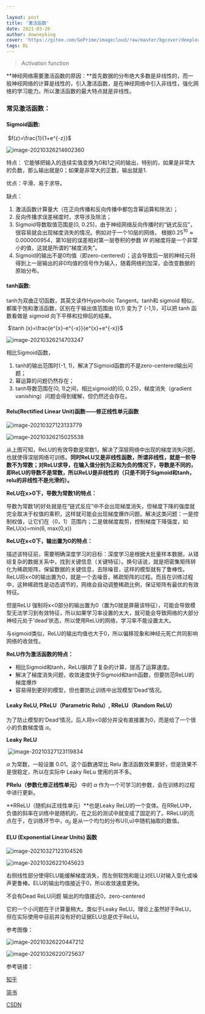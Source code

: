 ```yaml
---

layout: post
title: '激活函数'
date: 2021-03-26
author: downeyking
cover: 'https://gitee.com/GoPrime/imagecloud/raw/master/bgcover/deeplearning.jpeg'
tags: DL
---
```


> Activation function

**神经网络需要激活函数的原因：**首先数据的分布绝大多数是非线性的，而一般神经网络的计算是线性的，引入激活函数，是在神经网络中引入非线性，强化网络的学习能力。所以激活函数的最大特点就是非线性。

### **常见激活函数：**

#### **Sigmoid函数:**

​										$f(z)=\frac{1}{1+e^{-z}}$



![image-20210326214602360](https://gitee.com/GoPrime/imagecloud/raw/master/img/image-20210326214602360.png)

特点：
它能够把输入的连续实值变换为0和1之间的输出，特别的，如果是非常大的负数，那么输出就是0；如果是非常大的正数，输出就是1.

优点：平滑、易于求导。

缺点：

1. 激活函数计算量大（在正向传播和反向传播中都包含幂运算和除法）；
2. 反向传播求误差梯度时，求导涉及除法；
3. Sigmoid导数取值范围是[0, 0.25]，由于神经网络反向传播时的“链式反应”，很容易就会出现梯度消失的情况。例如对于一个10层的网络， 根据$0.25^{10} \approx 0.000000954$，第10层的误差相对第一层卷积的参数 $W$ 的梯度将是一个非常小的值，这就是所谓的“梯度消失”。
4. Sigmoid的输出不是0均值（即zero-centered）；这会导致后一层的神经元将得到上一层输出的非0均值的信号作为输入，随着网络的加深，会改变数据的原始分布。

#### **tanh函数:**

tanh为双曲正切函数，其英文读作Hyperbolic Tangent。tanh和 sigmoid 相似，都属于饱和激活函数，区别在于输出值范围由 (0,1) 变为了 (-1,1)，可以把 tanh 函数看做是 sigmoid 向下平移和拉伸后的结果。

​						$\tanh (x)=\frac{e^{x}-e^{-x}}{e^{x}+e^{-x}}$

![image-20210326214703247](https://gitee.com/GoPrime/imagecloud/raw/master/img/image-20210326214703247.png)

相比Sigmoid函数，

1. tanh的输出范围时(-1, 1)，解决了Sigmoid函数的不是zero-centered输出问题；
2. 幂运算的问题仍然存在；
3. tanh导数范围在(0, 1)之间，相比sigmoid的(0, 0.25)，梯度消失（gradient vanishing）问题会得到缓解，但仍然还会存在。

#### **Relu(Rectified Linear Unit)函数——修正线性单元函数**

![image-20210327123133779](https://gitee.com/GoPrime/imagecloud/raw/master/img/image-20210327123133779.png)





![image-20210326215025538](https://gitee.com/GoPrime/imagecloud/raw/master/img/image-20210326215025538.png)

从上图可知，ReLU的有效导数是常数1，解决了深层网络中出现的梯度消失问题，也就使得深层网络可训练。**同时ReLU又是非线性函数，所谓非线性，就是一阶导数不为常数；对ReLU求导，在输入值分别为正和为负的情况下，导数是不同的，即ReLU的导数不是常数，所以ReLU是非线性的（只是不同于Sigmoid和tanh，relu的非线性不是光滑的）。**

**ReLU在x>0下，导数为常数1的特点：**

导数为常数1的好处就是在“链式反应”中不会出现梯度消失，但梯度下降的强度就完全取决于权值的乘积，这样就可能会出现梯度爆炸问题。解决这类问题：一是控制权值，让它们在（0，1）范围内；二是做梯度裁剪，控制梯度下降强度，如ReLU(x)=min(6, max(0,x))

**ReLU在x<0下，输出置为0的特点：**

描述该特征前，需要明确深度学习的目标：深度学习是根据大批量样本数据，从错综复杂的数据关系中，找到关键信息（关键特征）。换句话说，就是把密集矩阵转化为稀疏矩阵，保留数据的关键信息，去除噪音，这样的模型就有了鲁棒性。ReLU将x<0的输出置为0，就是一个去噪音，稀疏矩阵的过程。而且在训练过程中，这种稀疏性是动态调节的，网络会自动调整稀疏比例，保证矩阵有最优的有效特征。

但是ReLU 强制将x<0部分的输出置为0（置为0就是屏蔽该特征），可能会导致模型无法学习到有效特征，所以如果学习率设置的太大，就可能会导致网络的大部分神经元处于‘dead’状态，所以使用ReLU的网络，学习率不能设置太大。

与sigmoid类似，ReLU的输出均值也大于0，所以偏移现象和神经元死亡共同影响网络的收敛性。

**ReLU作为激活函数的特点：**

- 相比Sigmoid和tanh，ReLU摒弃了复杂的计算，提高了运算速度。
- 解决了梯度消失问题，收敛速度快于Sigmoid和tanh函数，但要防范ReLU的梯度爆炸
- 容易得到更好的模型，但也要防止训练中出现模型‘Dead’情况。



#### Leaky ReLU, PReLU（Parametric Relu）, RReLU（Random ReLU）

为了防止模型的‘Dead’情况，后人将x<0部分并没有直接置为0，而是给了一个很小的负数梯度值 $\alpha$。

**Leaky ReLU**

​							![image-20210327123119834](https://gitee.com/GoPrime/imagecloud/raw/master/img/image-20210327123119834.png)

$\alpha$ 为常数，一般设置 0.01。这个函数通常比 Relu 激活函数效果要好，但是效果不是很稳定，所以在实际中 Leaky ReLu 使用的并不多。

**PRelu（参数化修正线性单元）** 中的 $\alpha$ 作为一个可学习的参数，会在训练的过程中进行更新。

**RReLU（随机纠正线性单元）**也是Leaky ReLU的一个变体。在RReLU中，负值的斜率在训练中是随机的，在之后的测试中就变成了固定的了。RReLU的亮点在于，在训练环节中，$\alpha_{ji}$ 是从一个均匀的分布U(I,u)中随机抽取的数值。



#### ELU (Exponential Linear Units) 函数

![image-20210327123104526](https://gitee.com/GoPrime/imagecloud/raw/master/img/image-20210327123104526.png)

![image-20210326221045623](https://gitee.com/GoPrime/imagecloud/raw/master/img/image-20210326221045623.png)

右侧线性部分使得ELU能缓解梯度消失，而左侧软饱和能让对ELU对输入变化或噪声更鲁棒。ELU的输出均值接近于0，所以收敛速度更快。

不会有Dead ReLU问题 输出的均值接近0，zero-centered

它的一个小问题在于计算量稍大。类似于Leaky ReLU，理论上虽然好于ReLU，但在实际使用中目前并没有好的证据ELU总是优于ReLU。



参考图像：



![image-20210326220447212](https://gitee.com/GoPrime/imagecloud/raw/master/img/image-20210326220447212.png)

![image-20210326220725637](https://gitee.com/GoPrime/imagecloud/raw/master/img/image-20210326220725637.png)

参考链接：

[知乎](https://zhuanlan.zhihu.com/p/73214810)

[简书](jianshu.com/p/dc4e53fc73a0)

[CSDN](https://blog.csdn.net/tyhj_sf/article/details/79932893)